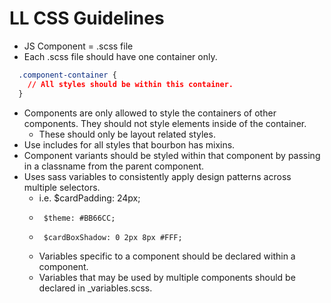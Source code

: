 # LL CSS Guidelines

- JS Component = .scss file
- Each .scss file should have one container only.
``` css
  .component-container {
    // All styles should be within this container.
  }
```
- Components are only allowed to style the containers of other components. They should not style elements inside of the container.
  - These should only be layout related styles.
- Use includes for all styles that bourbon has mixins.
- Component variants should be styled within that component by passing in a classname from the parent component.
- Uses sass variables to consistently apply design patterns across multiple selectors.
  - i.e. $cardPadding: 24px;
  -      $theme: #BB66CC;
  -      $cardBoxShadow: 0 2px 8px #FFF;
  - Variables specific to a component should be declared within a component.
  - Variables that may be used by multiple components should be declared in _variables.scss.
